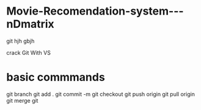 # Movie-Recomendation-system---nDmatrix
git 
hjh
gbjh



crack Git With VS 
# basic commmands
 git branch
 git add .
 git commit -m
 git checkout
 git push origin 
 git pull origin
 git merge
 git 
